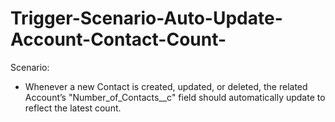 # Trigger-Scenario-Auto-Update-Account-Contact-Count-

Scenario:
- Whenever a new Contact is created, updated, or deleted, the related Account’s "Number_of_Contacts__c" field should automatically update to reflect the latest count.
